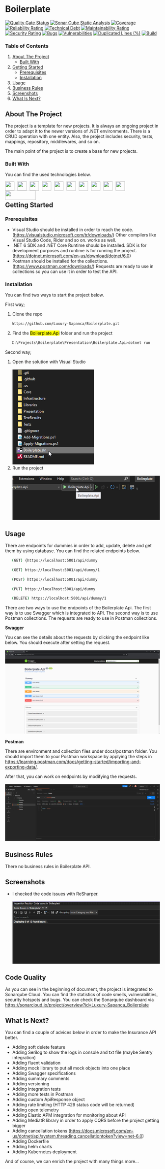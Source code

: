 # Boilerplate

[![Quality Gate Status](https://sonarcloud.io/api/project_badges/measure?project=Luxury-Sapanca_Boilerplate&metric=alert_status)](https://sonarcloud.io/summary/new_code?id=Luxury-Sapanca_Boilerplate)
[![Sonar Cube Static Analysis](https://sonarcloud.io/api/project_badges/measure?project=Luxury-Sapanca_Boilerplate&metric=ncloc)](https://sonarcloud.io/dashboard?id=Luxury-Sapanca_Boilerplate)
[![Coverage](https://sonarcloud.io/api/project_badges/measure?project=Luxury-Sapanca_Boilerplate&metric=coverage)](https://sonarcloud.io/summary/new_code?id=Luxury-Sapanca_Boilerplate)
[![Reliability Rating](https://sonarcloud.io/api/project_badges/measure?project=Luxury-Sapanca_Boilerplate&metric=reliability_rating)](https://sonarcloud.io/summary/new_code?id=Luxury-Sapanca_Boilerplate)
[![Technical Debt](https://sonarcloud.io/api/project_badges/measure?project=Luxury-Sapanca_Boilerplate&metric=sqale_index)](https://sonarcloud.io/summary/new_code?id=Luxury-Sapanca_Boilerplate)
[![Maintainability Rating](https://sonarcloud.io/api/project_badges/measure?project=Luxury-Sapanca_Boilerplate&metric=sqale_rating)](https://sonarcloud.io/summary/new_code?id=Luxury-Sapanca_Boilerplate)
[![Security Rating](https://sonarcloud.io/api/project_badges/measure?project=Luxury-Sapanca_Boilerplate&metric=security_rating)](https://sonarcloud.io/summary/new_code?id=Luxury-Sapanca_Boilerplate)
[![Bugs](https://sonarcloud.io/api/project_badges/measure?project=Luxury-Sapanca_Boilerplate&metric=bugs)](https://sonarcloud.io/summary/new_code?id=Luxury-Sapanca_Boilerplate)
[![Vulnerabilities](https://sonarcloud.io/api/project_badges/measure?project=Luxury-Sapanca_Boilerplate&metric=vulnerabilities)](https://sonarcloud.io/summary/new_code?id=Luxury-Sapanca_Boilerplate)
[![Duplicated Lines (%)](https://sonarcloud.io/api/project_badges/measure?project=Luxury-Sapanca_Boilerplate&metric=duplicated_lines_density)](https://sonarcloud.io/summary/new_code?id=Luxury-Sapanca_Boilerplate)
[![Build](https://github.com/Luxury-Sapanca/Boilerplate/actions/workflows/build.yml/badge.svg)](https://github.com/Luxury-Sapanca/Boilerplate/actions/workflows/build.yml)


### Table of Contents
  
<ol>
  <li>
    <a href="#about-the-project">About The Project</a>
    <ul>
      <li><a href="#built-with">Built With</a></li>
    </ul>
  </li>
  <li>
    <a href="#getting-started">Getting Started</a>
    <ul>
      <li><a href="#prerequisites">Prerequisites</a></li>
      <li><a href="#installation">Installation</a></li>
    </ul>
  </li>
  <li><a href="#usage">Usage</a></li>
  <li><a href="#usage">Business Rules</a></li>
  <li><a href="#usage">Screenshots</a></li>
  <li><a href="#usage">What Is Next?</a></li>
</ol>


## About The Project

The project is a template for new projects. It is always an ongoing project in order to adapt it to the newer versions of .NET environments. There is a CRUD operation with one entity. Also, the project includes security, tests, mappings, repository, middlewares, and so on.

The main point of the project is to create a base for new projects. 


### Built With

You can find the used technologies below.

<p>
	<a href="#"><img height="30" width="30" style="float:left; margin-right: 10px;" src="https://cdn.jsdelivr.net/gh/devicons/devicon/icons/dot-net/dot-net-plain-wordmark.svg" /></a>
	<a href="#"><img height="30" width="30" style="float:left; margin-right: 10px;" src="https://cdn.jsdelivr.net/gh/devicons/devicon/icons/csharp/csharp-plain.svg" /></a>
	<a href="#"><img height="30" width="30" style="float:left; margin-right: 10px;" src="https://cdn.jsdelivr.net/gh/devicons/devicon/icons/git/git-plain-wordmark.svg" /></a>
	<a href="#"><img height="30" width="30" style="float:left; margin-right: 10px;" src="https://cdn.jsdelivr.net/gh/devicons/devicon/icons/github/github-original-wordmark.svg" /></a>
	<a href="#"><img height="30" width="30" style="float:left; margin-right: 10px;" src="https://cdn.jsdelivr.net/gh/devicons/devicon/icons/jetbrains/jetbrains-original.svg" /></a>
	<a href="#"><img height="30" width="30" style="float:left; margin-right: 10px;" src="https://cdn.jsdelivr.net/gh/devicons/devicon/icons/nuget/nuget-original.svg" /></a>
	<a href="#"><img height="30" width="30" style="float:left; margin-right: 10px;" src="https://cdn.jsdelivr.net/gh/devicons/devicon/icons/sqlite/sqlite-original-wordmark.svg" /></a>
	<a href="#"><img height="30" width="30" style="float:left; margin-right: 10px;" src="https://cdn.jsdelivr.net/gh/devicons/devicon/icons/visualstudio/visualstudio-plain-wordmark.svg" /></a>
	<a href="#"><img height="30" width="30" style="float:left; margin-right: 10px;" src="https://www.svgrepo.com/show/354201/postman.svg" /></a>
	<a href="#"><img height="30" width="30" style="float:left; margin-right: 10px;" src="https://static-00.iconduck.com/assets.00/swagger-icon-256x256-c63r3xzo.png" /></a>
	<a href="#"><img height="30" width="100" style="float:left; margin-right: 10px;" src="https://automapper.org/images/black_logo.png" /></a>
</p>
<br /><br />


## Getting Started

### Prerequisites

* Visual Studio should be installed in order to reach the code. (https://visualstudio.microsoft.com/tr/downloads/) Other compilers like Visual Studio Code, Rider and so on. works as well.
* .NET 6 SDK and .NET Core Runtime should be installed. SDK is for development purposes and runtime is for running the project. (https://dotnet.microsoft.com/en-us/download/dotnet/6.0)
* Postman should be installed for the collections. (https://www.postman.com/downloads/) Requests are ready to use in collections so you can use it in order to test the API.

### Installation

You can find two ways to start the project below.

First way;
1. Clone the repo
```sh
   https://github.com/Luxury-Sapanca/Boilerplate.git
   ```
2. Find the <mark>Boilerplate.Api</mark> folder and run the project
```sh
   C:\Projects\Boilerplate\Presentation\Boilerplate.Api>dotnet run
   ```

Second way;
1. Open the solution with Visual Studio<br /><br />
   <a href="#"><img src="docs/images/opening-the-project.png"></a>
2. Run the project<br /><br />
   <a href="#"><img src="docs/images/running-the-project.png"></a>


## Usage

There are endpoints for dummies in order to add, update, delete and get them by using database. You can find the related endpoints below.
```sh
   (GET) {https://localhost:5001/api/dummy
   ```
```sh
   (GET) https://localhost:5001/api/dummy/1
   ```
```sh
   (POST) https://localhost:5001/api/dummy
   ```
```sh
   (PUT) https://localhost:5001/api/dummy
   ```
```sh
   (DELETE) https://localhost:5001/api/dummy/1
   ```

There are two ways to use the endpoints of the Boilerplate Api. The first way is to use Swagger which is integrated to API. The second way is to use Postman collections. The requests are ready to use in Postman collections.

<b>Swagger</b>

You can see the details about the requests by clicking the endpoint like below. You should execute after setting the request. <br /><br />
   <a href="#"><img src="docs/images/swagger.png"></a>

<b>Postman</b>

There are environment and collection files under docs/postman folder. You should import them to your Postman workspace by applying the steps in https://learning.postman.com/docs/getting-started/importing-and-exporting-data/.

After that, you can work on endpoints by modifying the requests.<br /><br />
  <a href="#"><img src="docs/images/postman-request.png"></a>


## Business Rules

There no business rules in Boilerplate API.


## Screenshots

* I checked the code issues with ReSharper.<br /><br />
	<a href="#"><img src="docs/images/resharper-issues.png"></a>


## Code Quality

As you can see in the beginning of document, the project is integrated to Sonarqube Cloud. You can find the statistics of code smells, vulnerabilities, security hotspots and bugs. You can check the Sonarqube dashboard via https://sonarcloud.io/project/overview?id=Luxury-Sapanca_Boilerplate
	

## What Is Next?

You can find a couple of advices below in order to make the Insurance API better.

* Adding soft delete feature
* Adding Serilog to show the logs in console and txt file (maybe Sentry integration)
* Adding fluent validation
* Adding mock library to put all mock objects into one place
* Adding Swagger specifications
* Adding summary comments
* Adding versioning
* Adding integration tests
* Adding more tests in Postman
* Adding custom ApiResponse object
* Adding rate limiting (HTTP 429 status code will be returned)
* Adding open telemetry
* Adding Elastic APM integration for monitoring about API
* Adding MediatR library in order to apply CQRS before the project getting bigger
* Adding cancellation tokens (https://docs.microsoft.com/en-us/dotnet/api/system.threading.cancellationtoken?view=net-6.0)
* Adding Dockerfile
* Adding helm charts
* Adding Kubernetes deployment


And of course, we can enrich the project with many things more...